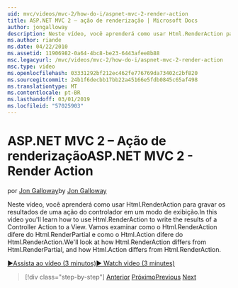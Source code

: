 ```yaml
---
uid: mvc/videos/mvc-2/how-do-i/aspnet-mvc-2-render-action
title: ASP.NET MVC 2 – ação de renderização | Microsoft Docs
author: jongalloway
description: Neste vídeo, você aprenderá como usar Html.RenderAction para gravar os resultados de uma ação do controlador em um modo de exibição. Vamos examinar como Html.RenderAction difere fr...
ms.author: riande
ms.date: 04/22/2010
ms.assetid: 11906982-0a64-4bc8-be23-6443afee8b88
msc.legacyurl: /mvc/videos/mvc-2/how-do-i/aspnet-mvc-2-render-action
msc.type: video
ms.openlocfilehash: 03331292bf212ec462fe776769da73402c2bf820
ms.sourcegitcommit: 24b1f6decbb17bb22a45166e5fdb0845c65af498
ms.translationtype: MT
ms.contentlocale: pt-BR
ms.lasthandoff: 03/01/2019
ms.locfileid: "57025903"
---
```

<a name="aspnet-mvc-2---render-action"></a><span data-ttu-id="34543-104">ASP.NET MVC 2 – Ação de renderização</span><span class="sxs-lookup"><span data-stu-id="34543-104">ASP.NET MVC 2 - Render Action</span></span>
====================
<span data-ttu-id="34543-105">por [Jon Galloway](https://github.com/jongalloway)</span><span class="sxs-lookup"><span data-stu-id="34543-105">by [Jon Galloway](https://github.com/jongalloway)</span></span>

<span data-ttu-id="34543-106">Neste vídeo, você aprenderá como usar Html.RenderAction para gravar os resultados de uma ação do controlador em um modo de exibição.</span><span class="sxs-lookup"><span data-stu-id="34543-106">In this video you'll learn how to use Html.RenderAction to write the results of a Controller Action to a View.</span></span> <span data-ttu-id="34543-107">Vamos examinar como o Html.RenderAction difere do Html.RenderPartial e como o Html.Action difere do Html.RenderAction.</span><span class="sxs-lookup"><span data-stu-id="34543-107">We'll look at how Html.RenderAction differs from Html.RenderPartial, and how Html.Action differs from Html.RenderAction.</span></span>

[<span data-ttu-id="34543-108">&#9654;Assista ao vídeo (3 minutos)</span><span class="sxs-lookup"><span data-stu-id="34543-108">&#9654; Watch video (3 minutes)</span></span>](https://channel9.msdn.com/Blogs/ASP-NET-Site-Videos/aspnet-mvc-2-render-action)

> [!div class="step-by-step"]
> <span data-ttu-id="34543-109">[Anterior](aspnet-mvc-2-areas.md)
> [Próximo](5-minute-introduction-to-aspnet-mvc.md)</span><span class="sxs-lookup"><span data-stu-id="34543-109">[Previous](aspnet-mvc-2-areas.md)
[Next](5-minute-introduction-to-aspnet-mvc.md)</span></span>
